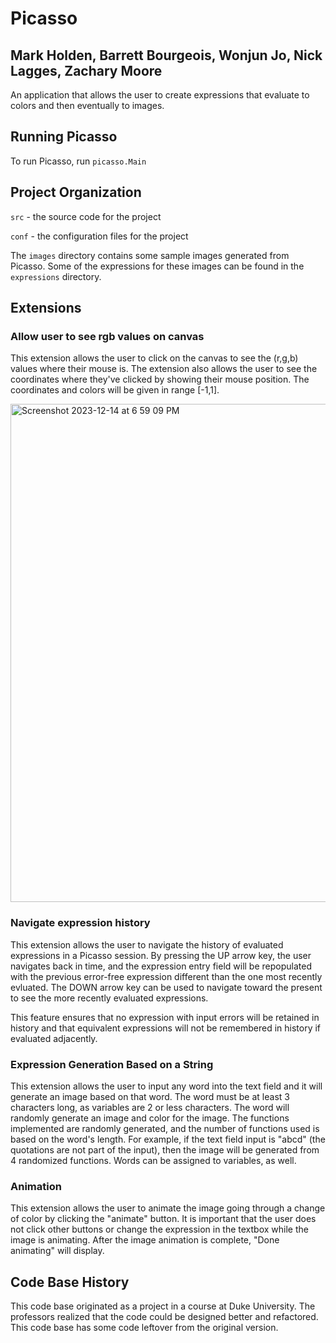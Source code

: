 # Picasso  
##  Mark Holden, Barrett Bourgeois, Wonjun Jo, Nick Lagges, Zachary Moore 

An application that allows the user to create expressions that
evaluate to colors and then eventually to images.

## Running Picasso

To run Picasso, run `picasso.Main`

## Project Organization

`src` - the source code for the project

`conf` - the configuration files for the project

The `images` directory contains some sample images generated from Picasso.  Some of the expressions for these images can be found in the `expressions` directory.
## Extensions

### Allow user to see rgb values on canvas
This extension allows the user to click on the canvas to see the (r,g,b) values where their mouse is. 
The extension also allows the user to see the coordinates where they've clicked by showing their mouse position.
The coordinates and colors will be given in range [-1,1]. 

<img width="797" alt="Screenshot 2023-12-14 at 6 59 09 PM" src="https://github.com/WLU-CSCI209-F23/picasso-invincibles/assets/136394451/845a3285-c2d7-4348-86f5-1beeeb4f0613">

### Navigate expression history
This extension allows the user to navigate the history of evaluated expressions in a Picasso session. By pressing the UP arrow key, the user navigates back in time, and the expression entry field will be repopulated with the previous error-free expression different than the one most recently evluated. The DOWN arrow key can be used to navigate toward the present to see the more recently evaluated expressions. 

This feature ensures that no expression with input errors will be retained in history and that equivalent expressions will not be remembered in history if evaluated adjacently. 

### Expression Generation Based on a String
This extension allows the user to input any word into the text field and it will generate an image based on that word. The word must be at least 3 characters long, as variables are 2 or less characters. The word will randomly generate an image and color for the image. The functions implemented are randomly generated, and the number of functions used is based on the word's length. For example, if the text field input is "abcd" (the quotations are not part of the input), then the image will be generated from 4 randomized functions. Words can be assigned to variables, as well.

### Animation
This extension allows the user to animate the image going through a change of color by clicking the "animate" button. It is important that the user does not click other buttons or change the expression in the textbox while the image is animating. After the image animation is complete, "Done animating" will display.

## Code Base History

This code base originated as a project in a course at Duke University.  The professors realized that the code could be designed better and refactored.  This code base has some code leftover from the original version.
